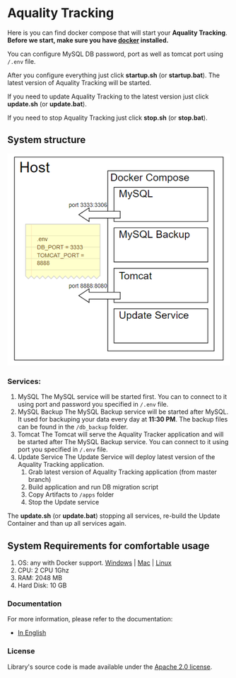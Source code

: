 # Aquality Tracking
Here is you can find  docker compose that will start your **Aquality Tracking**.
**Before we start, make sure you have [docker](https://www.docker.com) installed.**

You can configure MySQL DB password, port as well as tomcat port using `/.env` file.

After you configure everything just click **startup.sh** (or **startup.bat**). 
The latest version of Aquality Tracking will be started.

If you need to update Aquality Tracking to the latest version just click **update.sh** (or **update.bat**).

If you need to stop Aquality Tracking just click **stop.sh** (or **stop.bat**).

## System structure
![ProjectStructure](ProjectStructure.png)

### Services:
1. MySQL
    The MySQL service will be started first. You can to connect to it using port and password you specified in `/.env` file.
2. MySQL Backup
    The MySQL Backup service will be started after MySQL. It used for backuping your data every day at **11:30 PM**. The backup files can be found in the `/db_backup` folder.
3. Tomcat
    The Tomcat will serve the Aquality Tracker application and will be started after The MySQL Backup service. You can connect to it using port you specified in `/.env` file.
4. Update Service
    The Update Service will deploy latest version of the Aquality Tracking application.
	1. Grab latest version of Aquality Tracking application (from master branch)
  	2. Build application and run DB migration script
  	3. Copy Artifacts to `/apps` folder
  	4. Stop the Update service

The **update.sh** (or **update.bat**) stopping all services, re-build the Update Container and than up all services again. 

## System Requirements for comfortable usage
1. OS: any with Docker support. [Windows](https://docs.docker.com/docker-for-windows/install/#what-to-know-before-you-install) |  [Mac](https://docs.docker.com/docker-for-mac/install/#what-to-know-before-you-install) | [Linux](https://docs.docker.com/install/)
2. CPU: 2 CPU 1Ghz
3. RAM: 2048 MB
4. Hard Disk: 10 GB

### Documentation
For more information, please refer to the documentation:
- [In English](https://github.com/aquality-automation/aquality-tracking/wiki)

### License
Library's source code is made available under the [Apache 2.0 license](LICENSE).